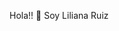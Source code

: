  Hola!! 👋 Soy Liliana Ruiz

<!--
**liliruiz47/liliruiz47** is a ✨ _special_ ✨ repository because its `README.md` (this file) appears on your GitHub profile.

Here are some ideas to get you started:

- 🔭 Quien Soy? 
  Soy ingeniera de sistemas y programadora FullStack me inclino hacia el front-end y el back-end, en constante estudio y actualizacion, pienso que el desarrollo de codigo es todo un universo de posibilidades por explorar y experimentar.

- 🌱 A que me dedico actualmente?
a capacitarme y a desarrollar proyectos que me permitar aumentar mi experiencia y aprendizaje como programadora.

- 👯 Cual es mi enfoque?
 la creación de soluciones que impacten positivamente en la vida de las personas. Em el tiempo el desarrollo de codigo me he interesado en experimentar en todas las etapas del ciclo de vida del desarrollo, lo que me permite aportar una visión integral a cada proyecto en el que me involucro.

- 💬 Habilidades técnicas:
Lenguajes de programación: Me siento cómoda trabajando con lenguajes como JavaScript (Node.js, React.js).
Bases de datos: Experiencia en el diseño y administración de bases de datos PostgreSQL.
Desarrollo frontend: Creación de interfaces de usuario atractivas y responsivas utilizando JavaScript, Redux, CSS..
Desarrollo backend: Construcción de APIs escalables para conectar el frontend con el servidor.

- 📫 Te puedes comunicar conmigo ...
 liliana.ruiz@yahoo.com
 Ln www.linkedin.com/in/liliana-ruiz-rengifo-67a16059

